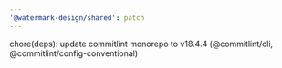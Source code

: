 ```yaml
---
'@watermark-design/shared': patch
---
```


chore(deps): update commitlint monorepo to v18.4.4 (@commitlint/cli, @commitlint/config-conventional)
